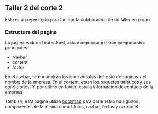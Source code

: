 ## Taller 2 del corte 2

Este es un repositorio para facilitar la colaboracion de un taller en grupo.



### Estructura del pagina

La pagina web o el index.html, esta compuesto por tres componentes principales:

- Navbar
- content
- footer


En el navbar, se encuentran los hipervinculos del resto de paginas y el 
nombre de la empresa. En el content, estan los paquetes turisticos y
sus condiciones. Y, por ultimo en footer, esta la informacion de contacto
de la empresa.

Tambien, esta pagina utiliza [bootstrap](https://getbootstrap.com/) para darle estilo ha algunos
componentes de la misma como titulos, navbar, textos y carrousel.